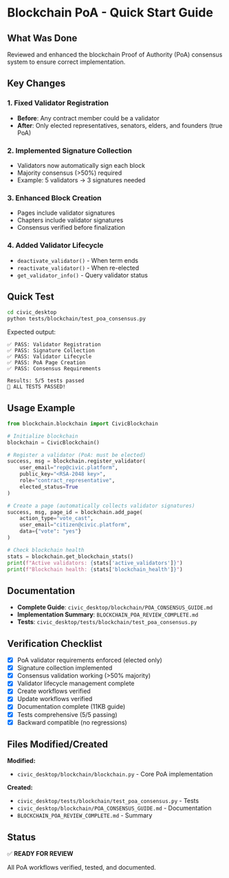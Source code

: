 # Blockchain PoA - Quick Start Guide

## What Was Done

Reviewed and enhanced the blockchain Proof of Authority (PoA) consensus system to ensure correct implementation.

## Key Changes

### 1. Fixed Validator Registration
- **Before**: Any contract member could be a validator
- **After**: Only elected representatives, senators, elders, and founders (true PoA)

### 2. Implemented Signature Collection
- Validators now automatically sign each block
- Majority consensus (>50%) required
- Example: 5 validators → 3 signatures needed

### 3. Enhanced Block Creation
- Pages include validator signatures
- Chapters include validator signatures
- Consensus verified before finalization

### 4. Added Validator Lifecycle
- `deactivate_validator()` - When term ends
- `reactivate_validator()` - When re-elected
- `get_validator_info()` - Query validator status

## Quick Test

```bash
cd civic_desktop
python tests/blockchain/test_poa_consensus.py
```

Expected output:
```
✅ PASS: Validator Registration
✅ PASS: Signature Collection
✅ PASS: Validator Lifecycle
✅ PASS: PoA Page Creation
✅ PASS: Consensus Requirements

Results: 5/5 tests passed
🎉 ALL TESTS PASSED!
```

## Usage Example

```python
from blockchain.blockchain import CivicBlockchain

# Initialize blockchain
blockchain = CivicBlockchain()

# Register a validator (PoA: must be elected)
success, msg = blockchain.register_validator(
    user_email="rep@civic.platform",
    public_key="<RSA-2048 key>",
    role="contract_representative",
    elected_status=True
)

# Create a page (automatically collects validator signatures)
success, msg, page_id = blockchain.add_page(
    action_type="vote_cast",
    user_email="citizen@civic.platform",
    data={"vote": "yes"}
)

# Check blockchain health
stats = blockchain.get_blockchain_stats()
print(f"Active validators: {stats['active_validators']}")
print(f"Blockchain health: {stats['blockchain_health']}")
```

## Documentation

- **Complete Guide**: `civic_desktop/blockchain/POA_CONSENSUS_GUIDE.md`
- **Implementation Summary**: `BLOCKCHAIN_POA_REVIEW_COMPLETE.md`
- **Tests**: `civic_desktop/tests/blockchain/test_poa_consensus.py`

## Verification Checklist

- [x] PoA validator requirements enforced (elected only)
- [x] Signature collection implemented
- [x] Consensus validation working (>50% majority)
- [x] Validator lifecycle management complete
- [x] Create workflows verified
- [x] Update workflows verified
- [x] Documentation complete (11KB guide)
- [x] Tests comprehensive (5/5 passing)
- [x] Backward compatible (no regressions)

## Files Modified/Created

**Modified:**
- `civic_desktop/blockchain/blockchain.py` - Core PoA implementation

**Created:**
- `civic_desktop/tests/blockchain/test_poa_consensus.py` - Tests
- `civic_desktop/blockchain/POA_CONSENSUS_GUIDE.md` - Documentation
- `BLOCKCHAIN_POA_REVIEW_COMPLETE.md` - Summary

## Status

✅ **READY FOR REVIEW**

All PoA workflows verified, tested, and documented.
